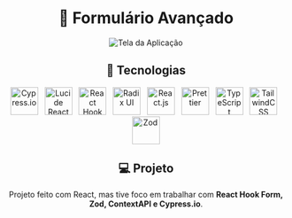<div align="center">

# 📑 Formulário Avançado
  ![Tela da Aplicação](https://github.com/user-attachments/assets/9a2a1443-34da-4a65-bedc-a69e9979a662)


## 🚀 Tecnologias

  <img title="Cypress.io" src="https://cdn.jsdelivr.net/gh/devicons/devicon@latest/icons/cypressio/cypressio-original.svg" alt="Cypress.io" width="50" /> &nbsp;
  <img title="Lucide React" src="https://github.com/user-attachments/assets/779e5ab7-63a5-489d-aa13-b42ccfccd9ac" alt="Lucide React" width="50" /> &nbsp;
  <img title="React Hook Form" src="https://github.com/user-attachments/assets/913089a0-f8ca-47f1-9843-704163d3d270" alt="React Hook Form" width="50" /> &nbsp;
  <img title="Radix UI" src="https://github.com/user-attachments/assets/84ce900b-2686-40e1-a6d1-550d7b1f7670" alt="Radix UI" width="50" /> &nbsp;
  <img title="React.js" src="https://cdn.jsdelivr.net/gh/devicons/devicon@latest/icons/react/react-original.svg" alt="React.js" width="50" /> &nbsp;
  <img title="Prettier" src="https://github.com/user-attachments/assets/67a609b6-d4d4-4c89-9ab1-154b56c61289" alt="Prettier" width="50" /> &nbsp;
  <img title="TypeScript" src="https://cdn.jsdelivr.net/gh/devicons/devicon@latest/icons/typescript/typescript-original.svg" alt="TypeScript" width="50" /> &nbsp;
  <img title="TailwindCSS" src="https://cdn.jsdelivr.net/gh/devicons/devicon@latest/icons/tailwindcss/tailwindcss-original.svg" alt="TailwindCSS" width="50" /> &nbsp;
  <img title="Zod" src="https://github.com/user-attachments/assets/bb33ed33-2e91-473c-9494-41386bf5111f" alt="Zod" width="50" />

## 💻 Projeto
  <p>Projeto feito com React, mas tive foco em trabalhar com <b>React Hook Form, Zod, ContextAPI e Cypress.io</b>.</p>
</div>

